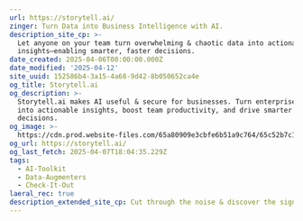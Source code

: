 ```yaml
---
url: https://storytell.ai/
zinger: Turn Data into Business Intelligence with AI.
description_site_cp: >-
  Let anyone on your team turn overwhelming & chaotic data into actionable
  insights–enabling smarter, faster decisions.
date_created: 2025-04-06T00:00:00.000Z
date_modified: '2025-04-12'
site_uuid: 152586b4-3a15-4a68-9d42-8b050652ca4e
og_title: Storytell.ai
og_description: >-
  Storytell.ai makes AI useful & secure for businesses. Turn enterprise data
  into actionable insights, boost team productivity, and drive smarter
  decisions.
og_image: >-
  https://cdn.prod.website-files.com/65a80909e3cbfe6b51a9c764/65c52b7c116e90f44fc0ea58_Open%20Graph2.jpg
og_url: https://storytell.ai/
og_last_fetch: 2025-04-07T18:04:35.229Z
tags:
  - AI-Toolkit
  - Data-Augmenters
  - Check-It-Out
laeral_rec: true
description_extended_site_cp: Cut through the noise & discover the signal in organizational data.
---
```



























































